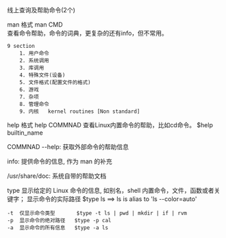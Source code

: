线上查询及帮助命令(2个)

man   格式  man CMD  
    查看命令帮助，命令的词典，更复杂的还有info，但不常用。
    
    9 section
        1. 用户命令
        2. 系统调用
        3. 库调用
        4. 特殊文件(设备)
        5. 文件格式(配置文件的格式)
        6. 游戏
        7. 杂项
        8. 管理命令
        9. 内核   kernel routines [Non standard]

help    格式 help COMMNAD
    查看Linux内置命令的帮助，比如cd命令。
    $help  builtin_name

COMMNAD --help: 获取外部命令的帮助信息

info: 提供命令的信息, 作为 man 的补充

/usr/share/doc: 系统自带的帮助文档

type    显示给定的 Linux 命令的信息, 如别名，shell 内置命令，文件，函数或者关键字；
        显示命令的实际路径
    $type ls    ==> ls is alias to 'ls --color=auto'

    -t  仅显示命令类型       $type -t ls | pwd | mkdir | if | rvm
    -p  显示命令的绝对路径   $type -p cal
    -a  显示命令的所有信息   $type -a ls

